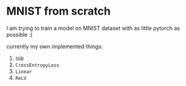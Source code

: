 # MNIST from scratch

I am trying to train a model on MNIST dataset with as little pytorch as possible :)

currently my own implemented things:
1. `SGD`
2. `CrossEntropyLoss`
3. `Linear`
4. `ReLU`